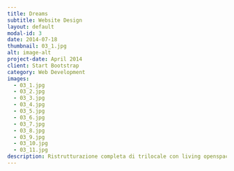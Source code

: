 ```yaml
---
title: Dreams
subtitle: Website Design
layout: default
modal-id: 3
date: 2014-07-18
thumbnail: 03_1.jpg
alt: image-alt
project-date: April 2014
client: Start Bootstrap
category: Web Development
images:
  - 03_1.jpg
  - 03_2.jpg
  - 03_3.jpg
  - 03_4.jpg
  - 03_5.jpg
  - 03_6.jpg
  - 03_7.jpg
  - 03_8.jpg
  - 03_9.jpg
  - 03_10.jpg
  - 03_11.jpg
description: Ristrutturazione completa di trilocale con living openspace e camera con cabina armadio
---
```


